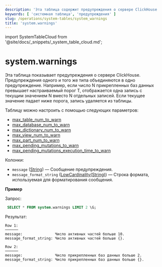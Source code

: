 ```yaml
---
description: 'Эта таблица содержит предупреждения о сервере ClickHouse.'
keywords: [ 'системная таблица', 'предупреждения' ]
slug: /operations/system-tables/system_warnings
title: 'system.warnings'
---
```


import SystemTableCloud from '@site/docs/_snippets/_system_table_cloud.md';


# system.warnings

<SystemTableCloud/>

Эта таблица показывает предупреждения о сервере ClickHouse. 
Предупреждения одного и того же типа объединяются в одно предупреждение. 
Например, если число N прикрепленных баз данных превышает настраиваемый порог T, отображается одна запись с текущим значением N вместо N отдельных записей. 
Если текущее значение падает ниже порога, запись удаляется из таблицы.

Таблицу можно настроить с помощью следующих параметров:

- [max_table_num_to_warn](../server-configuration-parameters/settings.md#max_table_num_to_warn)
- [max_database_num_to_warn](../server-configuration-parameters/settings.md#max_database_num_to_warn)
- [max_dictionary_num_to_warn](../server-configuration-parameters/settings.md#max_dictionary_num_to_warn)
- [max_view_num_to_warn](../server-configuration-parameters/settings.md#max_view_num_to_warn)
- [max_part_num_to_warn](../server-configuration-parameters/settings.md#max_part_num_to_warn)
- [max_pending_mutations_to_warn](../server-configuration-parameters/settings.md#max_pending_mutations_to_warn)
- [max_pending_mutations_execution_time_to_warn](/operations/server-configuration-parameters/settings#max_pending_mutations_execution_time_to_warn)

Колонки:

- `message` ([String](../../sql-reference/data-types/string.md)) — Сообщение предупреждения.
- `message_format_string` ([LowCardinality(String)](../../sql-reference/data-types/string.md)) — Строка формата, используемая для форматирования сообщения.

**Пример**

Запрос:

```sql
 SELECT * FROM system.warnings LIMIT 2 \G;
```

Результат:

```text
Row 1:
──────
message:               Число активных частей больше 10.
message_format_string: Число активных частей больше {}.

Row 2:
──────
message:               Число прикрепленных баз данных больше 2.
message_format_string: Число прикрепленных баз данных больше {}.
```
